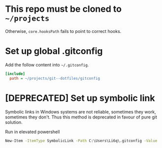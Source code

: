 # This repo must be cloned to `~/projects`

Otherwise, `core.hooksPath` fails to point to correct hooks.

# Set up global .gitconfig

Add the follow content into `~/.gitconfig`.

```ini
[include]
  path = ~/projects/git--dotfiles/gitconfig
```

# [DEPRECATED] Set up symbolic link

Symbolic links in Windows systems are not reliable, sometimes they work, sometimes they don't.
Thus this method is deprecated in favour of pure git solution.

Run in elevated powershell

```cmd
New-Item -ItemType SymbolicLink -Path C:\Users\Li6q\.gitconfig -Value .\gitconfig
```
